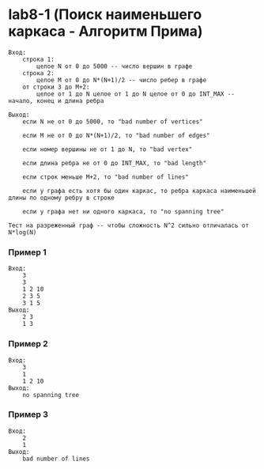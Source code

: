 # lab8-1 (Поиск наименьшего каркаса - Алгоритм Прима)
    Вход:
        строка 1:
            целое N от 0 до 5000 -- число вершин в графе
        строка 2:
            целое M от 0 до N*(N+1)/2 -- число ребер в графе
        от строки 3 до M+2:
            целое от 1 до N целое от 1 до N целое от 0 до INT_MAX -- начало, конец и длина ребра

    Выход:
        если N не от 0 до 5000, то "bad number of vertices"

        если M не от 0 до N*(N+1)/2, то "bad number of edges"

        если номер вершины не от 1 до N, то "bad vertex"

        если длина ребра не от 0 до INT_MAX, то "bad length"

        если строк меньше M+2, то "bad number of lines"

        если у графа есть хотя бы один каркас, то ребра каркаса наименьшей длины по одному ребру в строке

        если у графа нет ни одного каркаса, то "no spanning tree"

    Тест на разреженный граф -- чтобы сложность N^2 сильно отличалась от N*log(N)

### Пример 1
    Вход:
        3
        3
        1 2 10
        2 3 5
        3 1 5
    Выход:
        2 3
        1 3

### Пример 2
    Вход:
        3
        1
        1 2 10
    Выход:
        no spanning tree

### Пример 3
    Вход:
        2
        1
    Выход:
        bad number of lines
